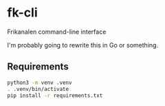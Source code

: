 # fk-cli

Frikanalen command-line interface

I'm probably going to rewrite this in Go or something.

## Requirements

```bash
python3 -m venv .venv
. .venv/bin/activate
pip install -r requirements.txt
```
